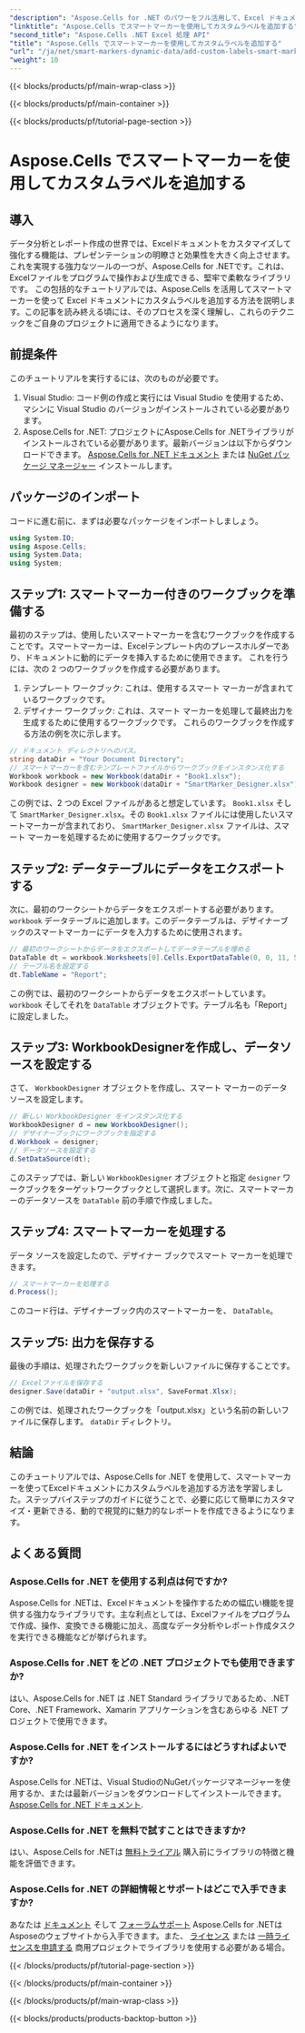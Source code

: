 ```yaml
---
"description": "Aspose.Cells for .NET のパワーをフル活用して、Excel ドキュメントにカスタムラベルやスマートマーカーを追加しましょう。このステップバイステップのチュートリアルに従って、ダイナミックで視覚的に魅力的なレポートを作成しましょう。"
"linktitle": "Aspose.Cells でスマートマーカーを使用してカスタムラベルを追加する"
"second_title": "Aspose.Cells .NET Excel 処理 API"
"title": "Aspose.Cells でスマートマーカーを使用してカスタムラベルを追加する"
"url": "/ja/net/smart-markers-dynamic-data/add-custom-labels-smart-markers/"
"weight": 10
---
```


{{< blocks/products/pf/main-wrap-class >}}

{{< blocks/products/pf/main-container >}}

{{< blocks/products/pf/tutorial-page-section >}}

# Aspose.Cells でスマートマーカーを使用してカスタムラベルを追加する

## 導入
データ分析とレポート作成の世界では、Excelドキュメントをカスタマイズして強化する機能は、プレゼンテーションの明瞭さと効果性を大きく向上させます。これを実現する強力なツールの一つが、Aspose.Cells for .NETです。これは、Excelファイルをプログラムで操作および生成できる、堅牢で柔軟なライブラリです。
この包括的なチュートリアルでは、Aspose.Cells を活用してスマートマーカーを使って Excel ドキュメントにカスタムラベルを追加する方法を説明します。この記事を読み終える頃には、そのプロセスを深く理解し、これらのテクニックをご自身のプロジェクトに適用できるようになります。
## 前提条件
このチュートリアルを実行するには、次のものが必要です。
1. Visual Studio: コード例の作成と実行には Visual Studio を使用するため、マシンに Visual Studio のバージョンがインストールされている必要があります。
2. Aspose.Cells for .NET: プロジェクトにAspose.Cells for .NETライブラリがインストールされている必要があります。最新バージョンは以下からダウンロードできます。 [Aspose.Cells for .NET ドキュメント](https://reference.aspose.com/cells/net/) または [NuGet パッケージ マネージャー](https://www.nuget.org/packages/Aspose.Cells/) インストールします。
## パッケージのインポート
コードに進む前に、まずは必要なパッケージをインポートしましょう。
```csharp
using System.IO;
using Aspose.Cells;
using System.Data;
using System;
```
## ステップ1: スマートマーカー付きのワークブックを準備する
最初のステップは、使用したいスマートマーカーを含むワークブックを作成することです。スマートマーカーは、Excelテンプレート内のプレースホルダーであり、ドキュメントに動的にデータを挿入するために使用できます。
これを行うには、次の 2 つのワークブックを作成する必要があります。
1. テンプレート ワークブック: これは、使用するスマート マーカーが含まれているワークブックです。
2. デザイナー ワークブック: これは、スマート マーカーを処理して最終出力を生成するために使用するワークブックです。
これらのワークブックを作成する方法の例を次に示します。
```csharp
// ドキュメント ディレクトリへのパス。
string dataDir = "Your Document Directory";
// スマートマーカーを含むテンプレートファイルからワークブックをインスタンス化する
Workbook workbook = new Workbook(dataDir + "Book1.xlsx");
Workbook designer = new Workbook(dataDir + "SmartMarker_Designer.xlsx");
```
この例では、2 つの Excel ファイルがあると想定しています。 `Book1.xlsx` そして `SmartMarker_Designer.xlsx`。その `Book1.xlsx` ファイルには使用したいスマートマーカーが含まれており、 `SmartMarker_Designer.xlsx` ファイルは、スマート マーカーを処理するために使用するワークブックです。
## ステップ2: データテーブルにデータをエクスポートする
次に、最初のワークシートからデータをエクスポートする必要があります。 `workbook` データテーブルに追加します。このデータテーブルは、デザイナーブックのスマートマーカーにデータを入力するために使用されます。
```csharp
// 最初のワークシートからデータをエクスポートしてデータテーブルを埋める
DataTable dt = workbook.Worksheets[0].Cells.ExportDataTable(0, 0, 11, 5, true);
// テーブル名を設定する
dt.TableName = "Report";
```
この例では、最初のワークシートからデータをエクスポートしています。 `workbook` そしてそれを `DataTable` オブジェクトです。テーブル名も「Report」に設定しました。
## ステップ3: WorkbookDesignerを作成し、データソースを設定する
さて、 `WorkbookDesigner` オブジェクトを作成し、スマート マーカーのデータ ソースを設定します。
```csharp
// 新しい WorkbookDesigner をインスタンス化する
WorkbookDesigner d = new WorkbookDesigner();
// デザイナーブックにワークブックを指定する
d.Workbook = designer;
// データソースを設定する
d.SetDataSource(dt);
```
このステップでは、新しい `WorkbookDesigner` オブジェクトと指定 `designer` ワークブックをターゲットワークブックとして選択します。次に、スマートマーカーのデータソースを `DataTable` 前の手順で作成しました。
## ステップ4: スマートマーカーを処理する
データ ソースを設定したので、デザイナー ブックでスマート マーカーを処理できます。
```csharp
// スマートマーカーを処理する
d.Process();
```
このコード行は、デザイナーブック内のスマートマーカーを、 `DataTable`。
## ステップ5: 出力を保存する
最後の手順は、処理されたワークブックを新しいファイルに保存することです。
```csharp
// Excelファイルを保存する
designer.Save(dataDir + "output.xlsx", SaveFormat.Xlsx);
```
この例では、処理されたワークブックを「output.xlsx」という名前の新しいファイルに保存します。 `dataDir` ディレクトリ。
## 結論
このチュートリアルでは、Aspose.Cells for .NET を使用して、スマートマーカーを使ってExcelドキュメントにカスタムラベルを追加する方法を学習しました。ステップバイステップのガイドに従うことで、必要に応じて簡単にカスタマイズ・更新できる、動的で視覚的に魅力的なレポートを作成できるようになります。
## よくある質問
### Aspose.Cells for .NET を使用する利点は何ですか?
Aspose.Cells for .NETは、Excelドキュメントを操作するための幅広い機能を提供する強力なライブラリです。主な利点としては、Excelファイルをプログラムで作成、操作、変換できる機能に加え、高度なデータ分析やレポート作成タスクを実行できる機能などが挙げられます。
### Aspose.Cells for .NET をどの .NET プロジェクトでも使用できますか?
はい、Aspose.Cells for .NET は .NET Standard ライブラリであるため、.NET Core、.NET Framework、Xamarin アプリケーションを含むあらゆる .NET プロジェクトで使用できます。
### Aspose.Cells for .NET をインストールするにはどうすればよいですか?
Aspose.Cells for .NETは、Visual StudioのNuGetパッケージマネージャーを使用するか、または最新バージョンをダウンロードしてインストールできます。 [Aspose.Cells for .NET ドキュメント](https://reference。aspose.com/cells/net/).
### Aspose.Cells for .NET を無料で試すことはできますか?
はい、Aspose.Cells for .NETは [無料トライアル](https://releases.aspose.com/) 購入前にライブラリの特徴と機能を評価できます。
### Aspose.Cells for .NET の詳細情報とサポートはどこで入手できますか?
あなたは [ドキュメント](https://reference.aspose.com/cells/net/) そして [フォーラムサポート](https://forum.aspose.com/c/cells/9) Aspose.Cells for .NETはAsposeのウェブサイトから入手できます。また、 [ライセンス](https://purchase.aspose.com/buy) または [一時ライセンスを申請する](https://purchase.aspose.com/temporary-license/) 商用プロジェクトでライブラリを使用する必要がある場合。

{{< /blocks/products/pf/tutorial-page-section >}}

{{< /blocks/products/pf/main-container >}}

{{< /blocks/products/pf/main-wrap-class >}}

{{< blocks/products/products-backtop-button >}}